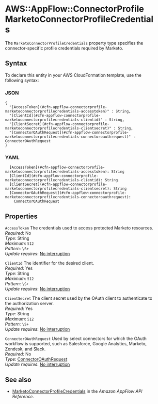 # AWS::AppFlow::ConnectorProfile MarketoConnectorProfileCredentials<a name="aws-properties-appflow-connectorprofile-marketoconnectorprofilecredentials"></a>

 The `MarketoConnectorProfileCredentials` property type specifies the connector\-specific profile credentials required by Marketo\. 

## Syntax<a name="aws-properties-appflow-connectorprofile-marketoconnectorprofilecredentials-syntax"></a>

To declare this entity in your AWS CloudFormation template, use the following syntax:

### JSON<a name="aws-properties-appflow-connectorprofile-marketoconnectorprofilecredentials-syntax.json"></a>

```
{
  "[AccessToken](#cfn-appflow-connectorprofile-marketoconnectorprofilecredentials-accesstoken)" : String,
  "[ClientId](#cfn-appflow-connectorprofile-marketoconnectorprofilecredentials-clientid)" : String,
  "[ClientSecret](#cfn-appflow-connectorprofile-marketoconnectorprofilecredentials-clientsecret)" : String,
  "[ConnectorOAuthRequest](#cfn-appflow-connectorprofile-marketoconnectorprofilecredentials-connectoroauthrequest)" : ConnectorOAuthRequest
}
```

### YAML<a name="aws-properties-appflow-connectorprofile-marketoconnectorprofilecredentials-syntax.yaml"></a>

```
  [AccessToken](#cfn-appflow-connectorprofile-marketoconnectorprofilecredentials-accesstoken): String
  [ClientId](#cfn-appflow-connectorprofile-marketoconnectorprofilecredentials-clientid): String
  [ClientSecret](#cfn-appflow-connectorprofile-marketoconnectorprofilecredentials-clientsecret): String
  [ConnectorOAuthRequest](#cfn-appflow-connectorprofile-marketoconnectorprofilecredentials-connectoroauthrequest): 
    ConnectorOAuthRequest
```

## Properties<a name="aws-properties-appflow-connectorprofile-marketoconnectorprofilecredentials-properties"></a>

`AccessToken`  <a name="cfn-appflow-connectorprofile-marketoconnectorprofilecredentials-accesstoken"></a>
 The credentials used to access protected Marketo resources\.   
*Required*: No  
*Type*: String  
*Maximum*: `512`  
*Pattern*: `\S+`  
*Update requires*: [No interruption](https://docs.aws.amazon.com/AWSCloudFormation/latest/UserGuide/using-cfn-updating-stacks-update-behaviors.html#update-no-interrupt)

`ClientId`  <a name="cfn-appflow-connectorprofile-marketoconnectorprofilecredentials-clientid"></a>
 The identifier for the desired client\.   
*Required*: Yes  
*Type*: String  
*Maximum*: `512`  
*Pattern*: `\S+`  
*Update requires*: [No interruption](https://docs.aws.amazon.com/AWSCloudFormation/latest/UserGuide/using-cfn-updating-stacks-update-behaviors.html#update-no-interrupt)

`ClientSecret`  <a name="cfn-appflow-connectorprofile-marketoconnectorprofilecredentials-clientsecret"></a>
 The client secret used by the OAuth client to authenticate to the authorization server\.   
*Required*: Yes  
*Type*: String  
*Maximum*: `512`  
*Pattern*: `\S+`  
*Update requires*: [No interruption](https://docs.aws.amazon.com/AWSCloudFormation/latest/UserGuide/using-cfn-updating-stacks-update-behaviors.html#update-no-interrupt)

`ConnectorOAuthRequest`  <a name="cfn-appflow-connectorprofile-marketoconnectorprofilecredentials-connectoroauthrequest"></a>
 Used by select connectors for which the OAuth workflow is supported, such as Salesforce, Google Analytics, Marketo, Zendesk, and Slack\.   
*Required*: No  
*Type*: [ConnectorOAuthRequest](aws-properties-appflow-connectorprofile-connectoroauthrequest.md)  
*Update requires*: [No interruption](https://docs.aws.amazon.com/AWSCloudFormation/latest/UserGuide/using-cfn-updating-stacks-update-behaviors.html#update-no-interrupt)

## See also<a name="aws-properties-appflow-connectorprofile-marketoconnectorprofilecredentials--seealso"></a>
+ [MarketoConnectorProfileCredentials](https://docs.aws.amazon.com/appflow/1.0/APIReference/API_MarketoConnectorProfileCredentials.html) in the *Amazon AppFlow API Reference*\.